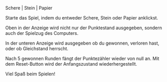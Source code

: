 Schere | Stein | Papier

Starte das Spiel, indem du entweder Schere, Stein oder Papier anklickst.

Oben in der Anzeige wird nicht nur der Punktestand ausgegeben,
sondern auch der Spielzug des Computers.

In der unteren Anzeige wird ausgegeben ob du gewonnen, verloren hast, oder ob Gleichstand herrscht.

Nach 5 gewonnen Runden fängt der Punktezähler wieder von null an.
Mit dem Reset-Button wird der Anfangszustand wiederhergestellt.

Viel Spaß beim Spielen!
